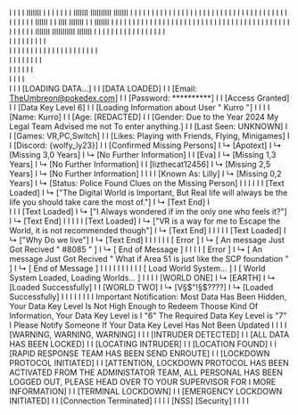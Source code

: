 I
I
I
I                       IIIIIII     I I I I I      I      I   IIIIIII  IIIIIIIIII      IIIIIII                                                                                               I I I I I    I I I I I
I                       I     I    I         I     I     I    I        I         I     I           I           I                                                                            I         I  I 
I                       I     I    I         I     I    I     I        I          I    I             I       I                                                                              I         I  I
I                       IIIIII     I         I     IIII       IIIIIII  I          I    IIIIIII         I   I                                                                                I         I   I I I I I
I                       I          I         I     I    I     I        I          I    I               I   I                                                                                I         I            I
I                       I          I         I     I     I    I        I         I     I             I       I                                                                              I         I            I
I                       I           I I I I I      I      I   IIIIIII  IIIIIIIIIII     IIIIIII     I           I                                                                             I I I I I    I I I I I
I                                                                                                                                       I I     I I    
I                                                                                                                                      I I I I I I I I  
I                                                                                                                                    I I I I I I I I I I
I                                                                                                                                     I I I I I I I I I  
I                                                                                                                                       I I I I I I I    
I                                                                                                                                         I I I I I      
I                                                                                                                                           I I I        
I
I
I [LOADING DATA...]
I
I [DATA LOADED]
I
I [Email: TheUmbreon@pokedex.com]
I
I [Password: **********]
I
I [Access Granted]
I
I [Data Key Level 6]
I
I [Loading Information about User " Kurro "]
I
I
I
I [Name: Kurro]
I
I [Age: [REDACTED]
I
I [Gender: Due to the Year 2024 My Legal Team Advised me not To enter anything.]
I
I [Last Seen: UNKNOWN]
I
I [Games: VR,PC,Switch]
I 
I [Likes: Playing with Friends, Flying, Minigames]
I
I [Discord: {wolfy_ly23}]
I
I [Confirmed Missing Persons]
I   ↳ [Apotext]
I      ↳ [Missing 3,0 Years]
I         ↳ [No Further Information]
I
I       [Eva]
I      ↳ [Missing 1,3 Years]
I         ↳ [No Further Information]
I
I      [lizthecat12456]
I       ↳ [Missing 2,5 Years]
I          ↳ [No Further Information]
I
I
I
I       [Known As: Lilly]
I       ↳ [Missing 0,2 Years]
I          ↳ [Status: Police Found Clues on the Missing Person]
I
I
I
I
I
I       [Text Loaded]
I        ↳ ["The Digital World is Important, But Real life will always be the life you should take care the most of."]
I          ↳ [Text End]
I    
I
I
I        [Text Loaded]
I        ↳ ["I Always wondered if im the only one who feels it?"]
I          ↳ [Text End]
I
I
I
I
I       [Text Loaded]
I        ↳ ["VR is a way for me to Escape the World, it is not recommended though"]
I          ↳ [Text End]
I
I
I
I
I       [Text Loaded]
I        ↳ ["Why Do we live"]
I          ↳ [Text End]
I
I
I
I
I
I    [ Error ]
I     ↳ [ An message Just Got Recived " #8085 " ]
I        ↳ [ End of Message ]
I
I
I
I    [ Error ]
I     ↳ [ An message Just Got Recived " What if Area 51 is just like the SCP foundation " ]
I        ↳ [ End of Message ]
I
I
I
I
I
I
I
I
I
I [ Load World System... ]
I  [ World System Loaded, Loading Worlds... ]
I
I
I
I   [WORLD ONE]
I    ↳ [EARTH]
I       ↳ [Loaded Successfully]
I
I   [WORLD TWO]
I    ↳ [V§$"!§$????]
I       ↳ [Loaded Successfully]
I
I
I
I
I
I
I
I Important Notification: Most Data Has Been Hidden, Your Data Key Level Is Not High Enough to Redeem Thoose Kind Of Information, Your Data Key Level is I "6" The Required Data Key Level is "7"
I Please Notify Someone If Your Data Key Level Has Not Been Updated
I
I
I
I [WARNING, WARNING, WARNING]
I
I
I [INTRUDER DETECTED]
I
I [ALL DATA HAS BEEN LOCKED]
I
I [LOCATING INTRUDER]
I
I [LOCATION FOUND]
I 
I [RAPID RESPONSE TEAM HAS BEEN SEND ENROUTE]
I
I [LOCKDOWN PROTOCOL INITIATED]
I
I [ATTENTION, LOCKDOWN PROTOCOL HAS BEEN ACTIVATED FROM THE ADMINISTATOR TEAM, ALL PERSONAL HAS BEEN LOGGED OUT, PLEASE HEAD OVER TO YOUR SUPERVISOR FOR I MORE INFORMATION]
I
I [TERMINAL LOCKDOWN]
I
I [EMERGENCY LOCKDOWN INITIATED]
I
I [Connection Terminated]
I
I
I
I [NSS] [Security]
I
I
I 
I
